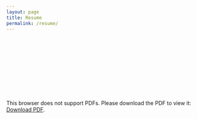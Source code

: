 ```yaml
---
layout: page
title: Resume
permalink: /resume/
---
```

<object data="/images/Resume.pdf" type="application/pdf" width="700px" height="700px">
    <embed src="/images/Resume.pdf">
        <p>This browser does not support PDFs. Please download the PDF to view it: <a href="/images/Resume.pdf">Download PDF</a>.</p>
    </embed>
</object>